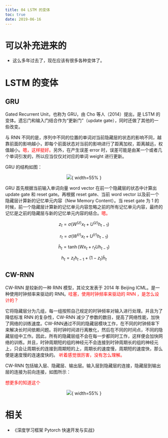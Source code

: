 ```yaml
---
title: 04 LSTM 的变体
toc: true
date: 2019-06-16
---
```

# 可以补充进来的

- 这么多年过去了，现在应该有很多各种变体了。

# LSTM 的变体


## GRU

Gated Recurrent Unit，也称为 GRU，由 Cho 等人（2014）提出，是 LSTM 的变体。遗忘门和输入门结合作为“更新门”（update gate），同时还做了其他的一些改变。

与 RNN 不同的是，序列中不同的位置的单词对当前隐藏层的状态的影响不同，越靠前面的影响越小，即每个前面状态对当前的影响进行了距离加权，距离越远，权值越小。<span style="color:red;">嗯，这样挺好。</span>另外，在产生误差 error 时，误差可能是由某一个或者几个单词引发的，所以应当仅仅对对应的单词 weight 进行更新。

GRU 的结构如图：


<center>

![](http://images.iterate.site/blog/image/20190616/Mp0GAYolBRXg.png?imageslim){ width=55% }

</center>

GRU 首先根据当前输入单词向量 word vector 在前一个隐藏层的状态中计算出 update gate 和 reset gate。再根据 reset gate、当前 word vector 以及前一个隐藏层计算新的记忆单元内容（New Memory Content）。当 reset gate 为 1 的时候，前一个隐藏层计算新的记忆单元内容忽略之前的所有记忆单元内容，最终的记忆是之前的隐藏层与新的记忆单元内容的结合。<span style="color:red;">嗯。</span>


$$
z_{t}=\sigma\left(W^{(z)} x_{t}+U^{(z)} h_{t-1}\right)
$$

$$
r_{t}=\sigma\left(W^{(r)} x_{t}+U^{(r)} h_{t-1}\right)
$$


$$
\tilde{h}_{t}=\tanh \left(W x_{t}+r_{t} U h_{t-1}\right)
$$


$$
h_{t}=z_{t} h_{t-1}+\left(1-z_{t}\right) \tilde{h}_{t}
$$


## CW-RNN

CW-RNN 是较新的一种 RNN 模型，其论文发表于 2014 年 Beijing ICML。是一种使用时钟频率来驱动的 RNN。<span style="color:red;">哇塞，使用时钟频率来驱动的 RNN ，是怎么设计的？</span>

它将隐藏层分为几组，每一组按照自己规定的时钟频率对输入进行处理。并且为了降低标准 RNN 的复杂性，CW-RNN 减少了参数的数目，提高了网络性能，加快了网络的训练速度。CW-RNN通过不同的隐藏层模块工作，在不同的时钟频率下来解决长时间依赖问题。将时钟时间进行离散化，然后在不同的时间点，不同的隐藏层组中工作。因此，所有的隐藏层组不会在每一步都同时工作，这样便会加快网络的训练。并且，时钟周期短的组的神经元不会连接到时钟周期长的组的神经元上，只会让周期长的连接到周期短的上，周期长的速度慢，周期短的速度快，那么便是速度慢的连速度快的。<span style="color:red;"> 听着感觉很厉害，没有怎么理解。</span>

CW-RNN 包括输入层、隐藏层、输出层。输入层到隐藏层的连接，隐藏层到输出层的连接为前向连接，如图所示：

<span style="color:red;">想更多的知道这个</span>

<center>

![](http://images.iterate.site/blog/image/20190616/wQ7S2JKsJMVy.png?imageslim){ width=55% }

</center>






# 相关

- 《深度学习框架 Pytorch 快速开发与实战》
